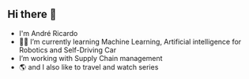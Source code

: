## Hi there 👋

- I'm André Ricardo
- 🌱🚎 I’m currently learning Machine Learning, Artificial intelligence for Robotics and Self-Driving Car
- I’m working with Supply Chain management
- 🌎 and I also like to travel and watch series



<!--
**Dedeco1225/Dedeco1225** is a ✨ _special_ ✨ repository because its `README.md` (this file) appears on your GitHub profile.

Here are some ideas to get you started:

- 🔭 I’m currently working on ...
- 🌱 I’m currently learning ...
- 👯 I’m looking to collaborate on ...
- 🤔 I’m looking for help with ...
- 💬 Ask me about ...
- 📫 How to reach me: ...
- 😄 Pronouns: ...
- ⚡ Fun fact: ...
-->
